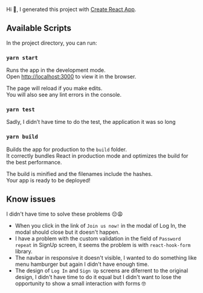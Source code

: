 Hi 👋, I generated this project with [Create React App](https://github.com/facebook/create-react-app).

## Available Scripts

In the project directory, you can run:

### `yarn start`

Runs the app in the development mode.<br />
Open [http://localhost:3000](http://localhost:3000) to view it in the browser.

The page will reload if you make edits.<br />
You will also see any lint errors in the console.

### `yarn test`

Sadly, I didn’t have time to do the test, the application it was so long

### `yarn build`

Builds the app for production to the `build` folder.<br />
It correctly bundles React in production mode and optimizes the build for the best performance.

The build is minified and the filenames include the hashes.<br />
Your app is ready to be deployed!

## Know issues

I didn't have time to solve these problems 😔😩

- When you click in the link of `Join us now!` in the modal of Log In, the modal should close but it doesn't happen.
- I have a problem with the custom validation in the field of `Password repeat` in SignUp screen, it seems the problem is with `react-hook-form` library.
- The navbar in responsive it doesn't visible, I wanted to do something like menu hamburger but again I didn't have enough time.
- The design of `Log In` and `Sign Up` screens are diferrent to the original design, I didn't have time to do it equal but I didn't want to lose the opportunity to show a small interaction with forms 🤓

